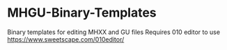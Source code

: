 # MHGU-Binary-Templates
Binary templates for editing MHXX and GU files
Requires 010 editor to use https://www.sweetscape.com/010editor/
